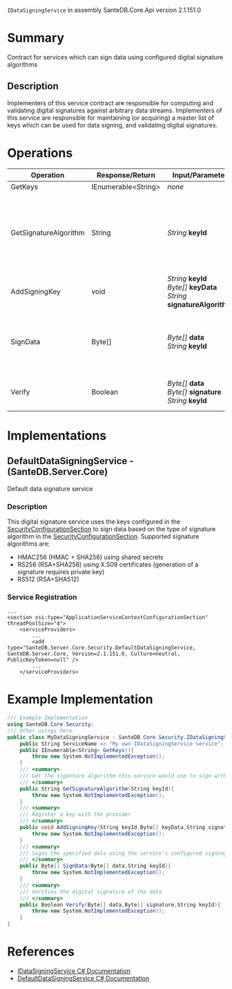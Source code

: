 `IDataSigningService` in assembly SanteDB.Core.Api version 2.1.151.0

# Summary
Contract for services which can sign data using configured digital signature algorithms

## Description
Implementers of this service contract are responsible for computing and validating
            digital signatures against arbitrary data streams. Implementers of this service are responsible for 
            maintaining (or acquiring) a master list of keys which can be used for data signing, and validating 
            digital signatures.

# Operations

|Operation|Response/Return|Input/Parameter|Description|
|-|-|-|-|
|GetKeys|IEnumerable&lt;String>|*none*|TODO|
|GetSignatureAlgorithm|String|*String* **keyId**|Get the siganture algorithm this service would use to sign w/the specified key|
|AddSigningKey|void|*String* **keyId**<br/>*Byte[]* **keyData**<br/>*String* **signatureAlgorithm**|Register a key with the provider|
|SignData|Byte[]|*Byte[]* **data**<br/>*String* **keyId**|Signs the specified data using the service's configured signing key|
|Verify|Boolean|*Byte[]* **data**<br/>*Byte[]* **signature**<br/>*String* **keyId**|Verifies the digital signature of the data|

# Implementations


## DefaultDataSigningService - (SanteDB.Server.Core)
Default data signature service
### Description
This digital signature service uses the keys configured in the [SecurityConfigurationSection](http://santesuite.org/assets/doc/net/html/T_SanteDB_Server_Core_Configuration_SecurityConfigurationSection.htm)
            to sign data based on the type of signature algorithm in the [SecurityConfigurationSection](http://santesuite.org/assets/doc/net/html/T_SanteDB_Server_Core_Configuration_SecurityConfigurationSection.htm). Supported signature 
            algorithms are:

* HMAC256 (HMAC + SHA256) using shared secrets
* RS256 (RSA+SHA256) using X.509 certificates (generation of a signature requires private key)
* RS512 (RSA+SHA512)

### Service Registration
```markup
...
<section xsi:type="ApplicationServiceContextConfigurationSection" threadPoolSize="4">
	<serviceProviders>
		...
		<add type="SanteDB.Server.Core.Security.DefaultDataSigningService, SanteDB.Server.Core, Version=2.1.151.0, Culture=neutral, PublicKeyToken=null" />
		...
	</serviceProviders>
```
# Example Implementation
```csharp
/// Example Implementation
using SanteDB.Core.Security;
/// Other usings here
public class MyDataSigningService : SanteDB.Core.Security.IDataSigningService { 
	public String ServiceName => "My own IDataSigningService service";
	public IEnumerable<String> GetKeys(){
		throw new System.NotImplementedException();
	}
	/// <summary>
	/// Get the siganture algorithm this service would use to sign w/the specified key
	/// </summary>
	public String GetSignatureAlgorithm(String keyId){
		throw new System.NotImplementedException();
	}
	/// <summary>
	/// Register a key with the provider
	/// </summary>
	public void AddSigningKey(String keyId,Byte[] keyData,String signatureAlgorithm){
		throw new System.NotImplementedException();
	}
	/// <summary>
	/// Signs the specified data using the service's configured signing key
	/// </summary>
	public Byte[] SignData(Byte[] data,String keyId){
		throw new System.NotImplementedException();
	}
	/// <summary>
	/// Verifies the digital signature of the data
	/// </summary>
	public Boolean Verify(Byte[] data,Byte[] signature,String keyId){
		throw new System.NotImplementedException();
	}
}
```

# References

* [IDataSigningService C# Documentation](http://santesuite.org/assets/doc/net/html/T_SanteDB_Core_Security_IDataSigningService.htm)
* [DefaultDataSigningService C# Documentation](http://santesuite.org/assets/doc/net/html/T_SanteDB_Server_Core_Security_DefaultDataSigningService.htm)
